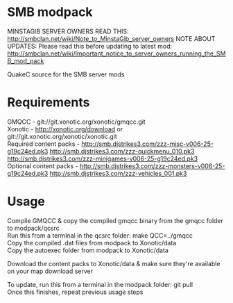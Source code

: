 SMB modpack
===========

MINSTAGIB SERVER OWNERS READ THIS: http://smbclan.net/wiki/Note_to_MinstaGib_server_owners
NOTE ABOUT UPDATES: Please read this before updating to latest mod: http://smbclan.net/wiki/Important_notice_to_server_owners_running_the_SMB_mod_pack

QuakeC source for the SMB server mods


Requirements
============

GMQCC - git://git.xonotic.org/xonotic/gmqcc.git  
Xonotic - http://xonotic.org/download or git://git.xonotic.org/xonotic/xonotic.git  
Required content packs - http://smb.djstrikes3.com/zzz-misc-v006-25-g19c24ed.pk3 http://smb.djstrikes3.com/zzz-quickmenu_010.pk3 http://smb.djstrikes3.com/zzz-minigames-v006-25-g19c24ed.pk3  
Optional content packs - http://smb.djstrikes3.com/zzz-monsters-v006-25-g19c24ed.pk3 http://smb.djstrikes3.com/zzz-vehicles_001.pk3


Usage
=====

Compile GMQCC & copy the compiled gmqcc binary from the gmqcc folder to modpack/qcsrc  
Run this from a terminal in the qcsrc folder: make QCC=../gmqcc  
Copy the compiled .dat files from modpack to Xonotic/data  
Copy the autoexec folder from modpack to Xonotic/data  

Download the content packs to Xonotic/data & make sure they're available on your map download server  


To update, run this from a terminal in the modpack folder: git pull  
Once this finishes, repeat previous usage steps